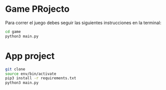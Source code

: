 # Game PRojecto

Para correr el juego debes seguir las siguientes instrucciones en la terminal:

``` sh
cd game
python3 main.py
```

# App project
``` sh
git clone
source env/bin/activate
pip3 install -r requirements.txt
python3 main.py
```